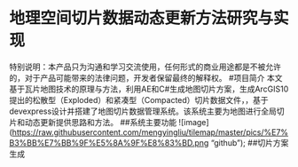 # 地理空间切片数据动态更新方法研究与实现 
特别说明：本产品只为沟通和学习交流使用，任何形式的商业用途都是不被允许的，对于产品可能带来的法律问题，开发者保留最终的解释权。
#项目简介
本文基于瓦片地图技术的原理与方法，利用AE和C#生成地图切片方案，生成ArcGIS10提出的松散型（Exploded）和紧凑型（Compacted）切片数据文件，，基于devexpress设计并搭建了地图切片数据管理系统。该系统主要为地图进行全局切片和动态更新提供思路和方法。
##系统主要功能
![image](https://raw.githubusercontent.com/mengyingliu/tilemap/master/pics/%E7%B3%BB%E7%BB%9F%E5%8A%9F%E8%83%BD.png “github”);
##切片方案生成
